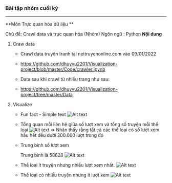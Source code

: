 ### Bài tập nhóm cuối kỳ
---
**Môn Trực quan hóa dữ liệu **

Chủ đề: Crawl data và trực quan hóa (Nhóm)
Ngôn ngữ : Python
**Nội dung**
1. Craw data
    - Crawl data truyện tranh tại nettruyenonline.com vào 09/01/2022
    - https://github.com/dhuyvu2201/Visualization-project/blob/master/Code/crawler.ipynb

    - Data sau khi crawl từ nhiều trang như sau:
    - https://github.com/dhuyvu2201/Visualization-project/tree/master/Data

2. Visualize

    - Fun fact - Simple text
    ![Alt text](image.png)

    - Tổng quan mỗi liên hệ giữa số lượt xem và tổng số truyện mỗi thể loại
    ![Alt text](image-1.png)
    => Nhận thấy rằng tất cả các thể loại có số lượt xem hầu hết đều dưới 200.000 lượt trong đó

    - Trung bình số lượt xem 
    
        Trung bình là 58628
        ![Alt text](image-2.png)

    - Thể loại ít truyện nhưng nhiều lượt xem nhất.
    ![Alt text](image-3.png)

    - Thể loại có nhiều truyện nhưng ít lượt xem
    ![Alt text](image-4.png)

